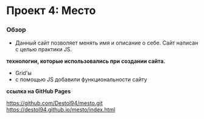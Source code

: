 # Проект 4: Место

### Обзор

* Данный сайт позволяет менять имя и описание о себе. Сайт написан с целью практики JS.

**технологии, которые использовались при создании сайта.**

* Grid'ы
* с помощью JS добавили функциональности сайту

**ссылка на GitHub Pages**

https://github.com/Destol94/mesto.git
https://destol94.github.io/mesto/index.html